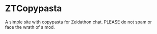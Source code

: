 # ZTCopypasta
A simple site with copypasta for Zeldathon chat.  PLEASE do not spam or face the wrath of a mod.
